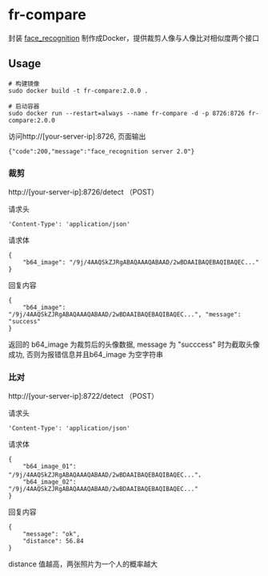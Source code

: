 # fr-compare

封装 [face_recognition](https://github.com/ageitgey/face_recognition) 制作成Docker，提供裁剪人像与人像比对相似度两个接口

## Usage

```
# 构建镜像
sudo docker build -t fr-compare:2.0.0 .

# 启动容器
sudo docker run --restart=always --name fr-compare -d -p 8726:8726 fr-compare:2.0.0
```

访问http://[your-server-ip]:8726, 页面输出

```
{"code":200,"message":"face_recognition server 2.0"}
```

### 裁剪

http://[your-server-ip]:8726/detect （POST）

请求头

```
'Content-Type': 'application/json'
```

请求体

```
{
    "b64_image": "/9j/4AAQSkZJRgABAQAAAQABAAD/2wBDAAIBAQEBAQIBAQEC..."
}
```

回复内容

```
{
    "b64_image": "/9j/4AAQSkZJRgABAQAAAQABAAD/2wBDAAIBAQEBAQIBAQEC...", "message": "success"
}
```

返回的 b64_image 为裁剪后的头像数据, message 为 "succcess" 时为截取头像成功, 否则为报错信息并且b64_image 为空字符串


### 比对

http://[your-server-ip]:8722/detect （POST）

请求头

```
'Content-Type': 'application/json'
```

请求体

```
{
    "b64_image_01": "/9j/4AAQSkZJRgABAQAAAQABAAD/2wBDAAIBAQEBAQIBAQEC..."，
    "b64_image_02": "/9j/4AAQSkZJRgABAQAAAQABAAD/2wBDAAIBAQEBAQIBAQEC..."
}
```

回复内容

```
{
    "message": "ok",
    "distance": 56.84
}
```

distance 值越高，两张照片为一个人的概率越大

